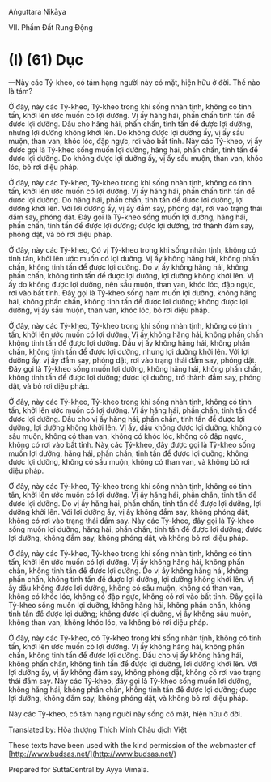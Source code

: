  

Aṅguttara Nikāya

VII. Phẩm Ðất Rung Ðộng

# (I) (61) Dục

—Này các Tỷ-kheo, có tám hạng người này có mặt, hiện hữu ở đời. Thế nào là tám?

Ở đây, này các Tỷ-kheo, Tỷ-kheo trong khi sống nhàn tịnh, không có tinh tấn, khởi lên ước muốn có lợi dưỡng. Vị ấy hăng hái, phấn chấn tinh tấn để được lợi dưỡng. Dầu cho hăng hái, phấn chấn, tinh tấn để được lợi dưỡng, nhưng lợi dưỡng không khởi lên. Do không được lợi dưỡng ấy, vị ấy sầu muộn, than van, khóc lóc, đập ngực, rơi vào bất tỉnh. Này các Tỷ-kheo, vị ấy được gọi là Tỷ-kheo sống muốn lợi dưỡng, hăng hái, phấn chấn, tinh tấn để được lợi dưỡng. Do không được lợi dưỡng ấy, vị ấy sầu muộn, than van, khóc lóc, bỏ rơi diệu pháp.

Ở đây, này các Tỷ-kheo, Tỷ-kheo trong khi sống nhàn tịnh, không có tinh tấn, khởi lên ước muốn có lợi dưỡng. Vị ấy hăng hái, phấn chấn tinh tấn để được lợi dưỡng. Do hăng hái, phấn chấn, tinh tấn để được lợi dưỡng, lợi dưỡng khởi lên. Với lợi dưỡng ấy, vị ấy đắm say, phóng dật, rơi vào trạng thái đắm say, phóng dật. Ðây gọi là Tỷ-kheo sống muốn lợi dưỡng, hăng hái, phấn chấn, tinh tấn để được lợi dưỡng; được lợi dưỡng, trở thành đắm say, phóng dật, và bỏ rơi diệu pháp.

Ở đây, này các Tỷ-kheo, Có vị Tỷ-kheo trong khi sống nhàn tịnh, không có tinh tấn, khởi lên ước muốn có lợi dưỡng. Vị ấy không hăng hái, không phấn chấn, không tinh tấn để được lợi dưỡng. Do vị ấy không hăng hái, không phấn chấn, không tinh tấn để được lợi dưỡng, lợi dưỡng không khởi lên. Vị ấy do không được lợi dưỡng, nên sầu muộn, than van, khóc lóc, đập ngực, rơi vào bất tỉnh. Ðây gọi là Tỷ-kheo sống ham muốn lợi dưỡng, không hăng hái, không phấn chấn, không tinh tấn để được lợi dưỡng; không được lợi dưỡng, vị ấy sầu muộn, than van, khóc lóc, bỏ rơi diệu pháp.

Ở đây, này các Tỷ-kheo, Tỷ-kheo trong khi sống nhàn tịnh, không có tinh tấn, khởi lên ước muốn có lợi dưỡng. Vị ấy không hăng hái, không phấn chấn không tinh tấn để được lợi dưỡng. Dầu vị ấy không hăng hái, không phấn chấn, không tinh tấn để được lợi dưỡng, nhưng lợi dưỡng khởi lên. Với lợi dưỡng ấy, vị ấy đắm say, phóng dật, rơi vào trạng thái đắm say, phóng dật. Ðây gọi là Tỷ-kheo sống muốn lợi dưỡng, không hăng hái, không phấn chấn, không tinh tấn để được lợi dưỡng; được lợi dưỡng, trở thành đắm say, phóng dật, và bỏ rơi diệu pháp.

Ở đây, này các Tỷ-kheo, Tỷ-kheo trong khi sống nhàn tịnh, không có tinh tấn, khởi lên ước muốn có lợi dưỡng. Vị ấy hăng hái, phấn chấn, tinh tấn để được lợi dưỡng. Dầu cho vị ấy hăng hái, phấn chấn, tinh tấn để được lợi dưỡng, lợi dưỡng không khởi lên. Vị ấy, dầu không được lợi dưỡng, không có sầu muộn, không có than van, không có khóc lóc, không có đập ngực, không có rơi vào bất tỉnh. Này các Tỷ-kheo, đây được gọi là Tỷ-kheo sống muốn lợi dưỡng, hăng hái, phấn chấn, tinh tấn để được lợi dưỡng; không được lợi dưỡng, không có sầu muộn, không có than van, và không bỏ rơi diệu pháp.

Ở đây, này các Tỷ-kheo, Tỷ-kheo trong khi sống nhàn tịnh, không có tinh tấn, khởi lên ước muốn có lợi dưỡng. Vị ấy hăng hái, phấn chấn, tinh tấn để được lợi dưỡng. Do vị ấy hăng hái, phấn chấn, tinh tấn để được lợi dưỡng, lợi dưỡng khởi lên. Với lợi dưỡng ấy, vị ấy không đắm say, không phóng dật, không có rơi vào trạng thái đắm say. Này các Tỷ-kheo, đây gọi là Tỷ-kheo sống muốn lợi dưỡng, hăng hái, phấn chấn, tinh tấn để được lợi dưỡng; được lợi dưỡng, không đắm say, không phóng dật, và không bỏ rơi diệu pháp.

Ở đây, này các Tỷ-kheo, Tỷ-kheo trong khi sống nhàn tịnh, không có tinh tấn, khởi lên ước muốn có lợi dưỡng. Vị ấy không hăng hái, không phấn chấn, không tinh tấn để được lợi dưỡng. Do vị ấy không hăng hái, không phấn chấn, không tinh tấn để được lợi dưỡng, lợi dưỡng không khởi lên. Vị ấy dầu không được lợi dưỡng, không có sầu muộn, không có than van, không có khóc lóc, không có đập ngực, không có rơi vào bất tỉnh. Ðây gọi là Tỷ-kheo sống muốn lợi dưỡng, không hăng hái, không phấn chấn, không tinh tấn để được lợi dưỡng; không được lợi dưỡng, vị ấy không sầu muộn, không than van, không khóc lóc, và không bỏ rơi diệu pháp.

Ở đây, này các Tỷ-kheo, có Tỷ-kheo trong khi sống nhàn tịnh, không có tinh tấn, khởi lên ước muốn có lợi dưỡng. Vị ấy không hăng hái, không phấn chấn, không tinh tấn để được lợi dưỡng. Dầu cho vị ấy không hăng hái, không phấn chấn, không tinh tấn để được lợi dưỡng, lợi dưỡng khởi lên. Với lợi dưỡng ấy, vị ấy không đắm say, không phóng dật, không có rơi vào trạng thái đắm say. Này các Tỷ-kheo, đây gọi là Tỷ-kheo sống muốn lợi dưỡng, không hăng hái, không phấn chấn, không tinh tấn để được lợi dưỡng; được lợi dưỡng, không đắm say, không phóng dật, và không bỏ rơi diệu pháp.

Này các Tỷ-kheo, có tám hạng người này sống có mặt, hiện hữu ở đời.

Translated by: Hòa thượng Thích Minh Châu dịch Việt

These texts have been used with the kind permission of the webmaster of [http://www.budsas.net/](http://www.budsas.net/)

Prepared for SuttaCentral by Ayya Vimala.